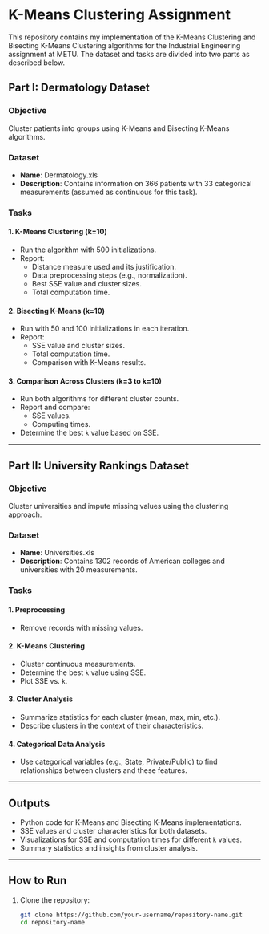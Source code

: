 # K-Means Clustering Assignment

This repository contains my implementation of the K-Means Clustering and Bisecting K-Means Clustering algorithms for the Industrial Engineering assignment at METU. The dataset and tasks are divided into two parts as described below.

## Part I: Dermatology Dataset

### Objective
Cluster patients into groups using K-Means and Bisecting K-Means algorithms.

### Dataset
- **Name**: Dermatology.xls
- **Description**: Contains information on 366 patients with 33 categorical measurements (assumed as continuous for this task).

### Tasks
#### 1. K-Means Clustering (k=10)
- Run the algorithm with 500 initializations.
- Report:
  - Distance measure used and its justification.
  - Data preprocessing steps (e.g., normalization).
  - Best SSE value and cluster sizes.
  - Total computation time.

#### 2. Bisecting K-Means (k=10)
- Run with 50 and 100 initializations in each iteration.
- Report:
  - SSE value and cluster sizes.
  - Total computation time.
  - Comparison with K-Means results.

#### 3. Comparison Across Clusters (k=3 to k=10)
- Run both algorithms for different cluster counts.
- Report and compare:
  - SSE values.
  - Computing times.
- Determine the best `k` value based on SSE.

---

## Part II: University Rankings Dataset

### Objective
Cluster universities and impute missing values using the clustering approach.

### Dataset
- **Name**: Universities.xls
- **Description**: Contains 1302 records of American colleges and universities with 20 measurements.

### Tasks
#### 1. Preprocessing
- Remove records with missing values.

#### 2. K-Means Clustering
- Cluster continuous measurements.
- Determine the best `k` value using SSE.
- Plot SSE vs. `k`.

#### 3. Cluster Analysis
- Summarize statistics for each cluster (mean, max, min, etc.).
- Describe clusters in the context of their characteristics.

#### 4. Categorical Data Analysis
- Use categorical variables (e.g., State, Private/Public) to find relationships between clusters and these features.

---

## Outputs

- Python code for K-Means and Bisecting K-Means implementations.
- SSE values and cluster characteristics for both datasets.
- Visualizations for SSE and computation times for different `k` values.
- Summary statistics and insights from cluster analysis.

---

## How to Run

1. Clone the repository:
   ```bash
   git clone https://github.com/your-username/repository-name.git
   cd repository-name

